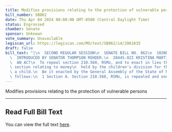 ```yaml
---
title: Modifies provisions relating to the protection of vulnerable persons
bill_number: SB862
date: Thu Apr 04 2024 00:00:00 GMT-0500 (Central Daylight Time)
status: Engrossed
chamber: Senate
sponsor: Unknown
vote_summary: Unavailable
legiscan_url: https://legiscan.com/MO/text/SB862/id/2861635
draft: false
bill_text: "|\n  SECOND REGULAR SESSION\n  SENATE BILL NO. 862\n  102ND GENERA L ASSEMBLY\n\
  \  INTRODUCED BY SENATOR THOMPSON REHDER.\n  2844S.02I KRISTINA MARTIN, Secretary\n\
  \  AN ACT\n  To repeal section 210.560, RSMo, and to enact in lieu thereof one new\
  \ section relating to money\n  held by the children's division for the benefit of\
  \ a child.\n  Be it enacted by the General Assembly of the State of Missouri, as\
  \ follows:\n  1 Section A. Section 210.560, RSMo, is repealed and one new"
---
```

Modifies provisions relating to the protection of vulnerable persons

---

## Read Full Bill Text

You can view the full text [here](https://legiscan.com/MO/text/SB862/id/2861635).
